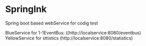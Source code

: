 # SpringInk
Spring boot based webService for codig test


BlueService for 1-1EventBus: ((http://localservice:8080/eventbus)
YellowService for sttistics (http://localservice:8080/statistics)
